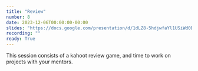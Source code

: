 ```yaml
---
title: "Review"
number: 8
date: 2023-12-06T00:00:00-00:00
slides: "https://docs.google.com/presentation/d/1dLZ8-5hdjwfaYl1USiWd0BeKfl0v9D0LJtUQRWB0V0M/edit?usp=share_link"
recording: ""
ready: True
---
```


This session consists of a kahoot review game, and time to work on projects with your mentors.
